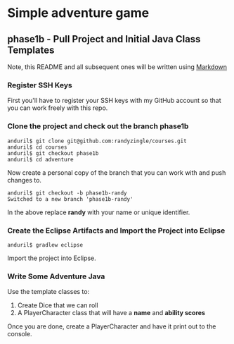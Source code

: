 # Simple adventure game

## phase1b - Pull Project and Initial Java Class Templates

Note, this README and all subsequent ones will be written using [Markdown](https://github.com/adam-p/markdown-here/wiki/Markdown-Cheatsheet)

### Register SSH Keys

First you'll have to register your SSH keys with my GitHub account so that you can work freely with this repo.

### Clone the project and check out the branch phase1b

```shell
anduril$ git clone git@github.com:randyzingle/courses.git
anduril$ cd courses
anduril$ git checkout phase1b
anduril$ cd adventure
```

Now create a personal copy of the branch that you can work with and push changes to.

```shell
anduril$ git checkout -b phase1b-randy
Switched to a new branch 'phase1b-randy'
```

In the above replace **randy** with your name or unique identifier.

### Create the Eclipse Artifacts and Import the Project into Eclipse

```shell
anduril$ gradlew eclipse
```
Import the project into Eclipse.

### Write Some Adventure Java

Use the template classes to:
1) Create Dice that we can roll
2) A PlayerCharacter class that will have a **name** and **ability scores**

Once you are done, create a PlayerCharacter and have it print out to the console.
